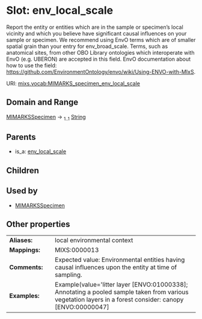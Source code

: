 
# Slot: env_local_scale


Report the entity or entities which are in the sample or specimen’s local vicinity and which you believe have significant causal influences on your sample or specimen. We recommend using EnvO terms which are of smaller spatial grain than your entry for env_broad_scale. Terms, such as anatomical sites, from other OBO Library ontologies which interoperate with EnvO (e.g. UBERON) are accepted in this field. EnvO documentation about how to use the field: https://github.com/EnvironmentOntology/envo/wiki/Using-ENVO-with-MIxS.

URI: [mixs.vocab:MIMARKS_specimen_env_local_scale](https://w3id.org/mixs/vocab/MIMARKS_specimen_env_local_scale)


## Domain and Range

[MIMARKSSpecimen](MIMARKSSpecimen.md) &#8594;  <sub>1..1</sub> [String](types/String.md)

## Parents

 *  is_a: [env_local_scale](env_local_scale.md)

## Children


## Used by

 * [MIMARKSSpecimen](MIMARKSSpecimen.md)

## Other properties

|  |  |  |
| --- | --- | --- |
| **Aliases:** | | local environmental context |
| **Mappings:** | | MIXS:0000013 |
| **Comments:** | | Expected value: Environmental entities having causal influences upon the entity at time of sampling. |
| **Examples:** | | Example(value='litter layer [ENVO:01000338]; Annotating a pooled sample taken from various vegetation layers in a forest consider: canopy [ENVO:00000047]|herb and fern layer [ENVO:01000337]|litter layer [ENVO:01000338]|understory [01000335]|shrub layer [ENVO:01000336].', description=None) |

